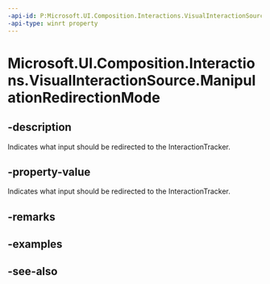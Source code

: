 ```yaml
---
-api-id: P:Microsoft.UI.Composition.Interactions.VisualInteractionSource.ManipulationRedirectionMode
-api-type: winrt property
---
```


<!-- Property syntax
public Windows.UI.Composition.Interactions.VisualInteractionSourceRedirectionMode ManipulationRedirectionMode { get;  set; }
-->

# Microsoft.UI.Composition.Interactions.VisualInteractionSource.ManipulationRedirectionMode

## -description
Indicates what input should be redirected to the InteractionTracker.

## -property-value
Indicates what input should be redirected to the InteractionTracker.

## -remarks

## -examples

## -see-also
